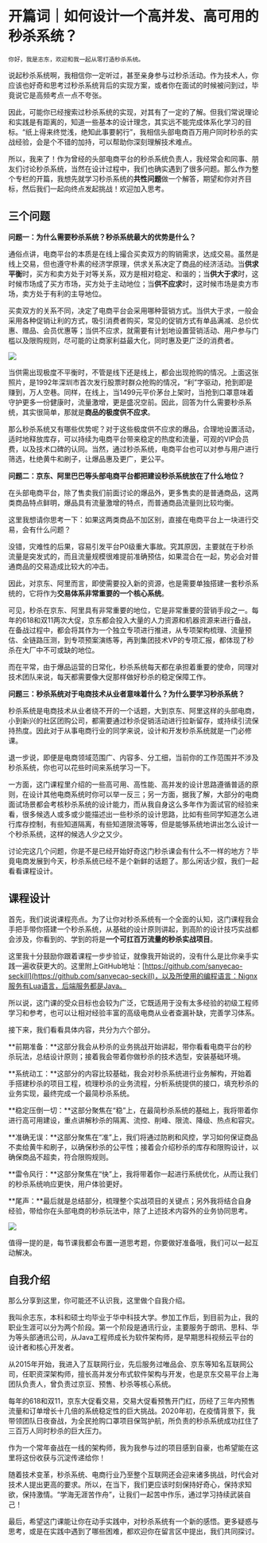 # 开篇词｜如何设计一个高并发、高可用的秒杀系统？

    你好，我是志东，欢迎和我一起从零打造秒杀系统。

说起秒杀系统啊，我相信你一定听过，甚至亲身参与过秒杀活动。作为技术人，你应该也好奇和思考过秒杀系统背后的实现方案，或者你在面试的时候被问到过，毕竟说它是高频考点一点不夸张。

因此，可能你已经搜索过秒杀系统的实现，对其有了一定的了解。但我们常说理论和实践是有距离的，知道一些基本的设计理念，其实远不能完成体系化学习的目标。“纸上得来终觉浅，绝知此事要躬行”，我相信头部电商百万用户同时秒杀的实战经验，会是个不错的加持，可以帮助你深刻理解技术难点。

所以，我来了！作为曾经的头部电商平台的秒杀系统负责人，我经常会和同事、朋友们讨论秒杀系统，当然在设计过程中，我们也确实遇到了很多问题。那么作为整个专栏的开篇，我想先就学习秒杀系统的**共性问题**做一个解答，期望和你对齐目标，然后我们一起向终点发起挑战！欢迎加入思考。

## 三个问题

**问题一：为什么需要秒杀系统？秒杀系统最大的优势是什么？**

通俗点讲，电商平台的本质是在线上撮合买卖双方的购销需求，达成交易。虽然是线上交易，但也遵守朴素的经济学原理，供求关系决定了商品的经济活动。当**供求平衡**时，买方和卖方处于对等关系，双方是相对稳定、和谐的；当**供大于求**时，这时候市场成了买方市场，买方处于主动地位；当**供不应求**时，这时候市场是卖方市场，卖方处于有利的主导地位。

买卖双方的关系不同，决定了电商平台会采用哪种营销方式。当供大于求，一般会采用各种促销让利的方式，吸引消费者购买，常见的促销方式有单品满减、总价优惠、赠品、会员优惠等；当供不应求，就需要有计划地设置营销活动、用户参与门槛以及限购规则，尽可能的让商家利益最大化，同时惠及更广泛的消费者。

![](https://static001.geekbang.org/resource/image/dc/79/dcbf846eb29232268a3ae01a8776b479.png?wh=1346x686)

当供需出现极度不平衡时，不管是线下还是线上，都会出现抢购的情况。上面这张照片，是1992年深圳市首次发行股票时群众抢购的情况，“利”字驱动，抢到即是赚到，万人空巷。同样，在线上，当1499元平价茅台上架时，当抢到口罩意味着守护更多一份健康时，流量激增，更是盛况空前。因此，回答为什么需要秒杀系统，其实很简单，那就是**商品的极度供不应求**。

那么秒杀系统又有哪些优势呢？对于这些极度供不应求的爆品，合理地设置活动，适时地释放库存，可以持续为电商平台带来稳定的热度和流量，可观的VIP会员费，以及技术口碑的认同。当然，通过秒杀系统，电商平台也可以对参与用户进行筛选，杜绝黄牛和刷子，让爆品惠及更广，更公平。

**问题二：京东、阿里巴巴等头部电商平台都把建设秒杀系统放在了什么地位？**

在头部电商平台，除了售卖我们前面讨论的爆品外，更多售卖的是普通商品，这两类商品特点鲜明，爆品具有流量激增的特点，而普通商品流量则比较均衡。

这里我想请你思考一下：如果这两类商品不加区别，直接在电商平台上一块进行交易，会有什么问题？

没错，灾难性的后果，容易引发平台P0级重大事故。究其原因，主要就在于秒杀流量是突发式的，而且流量规模很难提前准确预估，如果混合在一起，势必会对普通商品的交易造成比较大的冲击。

因此，对京东、阿里而言，即使需要投入新的资源，也是需要单独搭建一套秒杀系统的，它将作为**交易体系非常重要的一个核心系统**。

可见，秒杀在京东、阿里具有非常重要的地位，它是非常重要的营销手段之一。每年的618和双11两次大促，京东都会投入大量的人力资源和机器资源来进行备战，在备战过程中，都会将其作为一个独立专项进行推进，从专项架构梳理、流量预估、全链路压测，到专项预案演练等，再到集团技术VP的专项汇报，都体现了秒杀在大厂中不可或缺的地位。

而在平常，由于爆品运营的日常化，秒杀系统每天都在承担着重要的使命，同理对技术团队来说，每天都需要像大促那样做好秒杀的稳定保障工作。

**问题三：秒杀系统对于电商技术从业者意味着什么？为什么要学习秒杀系统？**

秒杀系统是电商技术从业者绕不开的一个话题，大到京东、阿里这样的头部电商，小到新兴的社区团购公司，都需要通过秒杀促销活动进行拉新留存，或持续引流保持热度。因此对于从事电商行业的同学来说，设计和开发秒杀系统就是一门必修课。

退一步说，即便是电商领域范围广、内容多、分工细，当前你的工作范围并不涉及秒杀系统，你也可以花些时间来系统学习一下。

一方面，这门课程里介绍的一些高可用、高性能、高并发的设计思路遵循普适的原则，在设计其他电商系统时你可以举一反三；另一方面，据我了解，大部分的电商面试场景都会考核秒杀系统的设计能力，而从我自身这么多年作为面试官的经验来看，很多候选人或多或少能描述出一些秒杀的设计思路，比如有些同学知道怎么进行库存控制，有些知道隔离，有些知道限流等等，但是能够系统地讲出怎么设计一个秒杀系统，这样的候选人少之又少。

讨论完这几个问题，你是不是已经开始好奇这门秒杀课会有什么不一样的地方？毕竟电商发展到今天，秒杀系统已经不是个新鲜的话题了。那么闲话少叙，我们一起看看课程设计。

## 课程设计

首先，我们说说课程亮点。为了让你对秒杀系统有一个全面的认知，这门课程我会手把手带你搭建一个秒杀系统，从基础的设计原则讲起，到高阶的设计技巧实战都会涉及，你看到的、学到的将是**一个可扛百万流量的秒杀实战项目**。

这里我十分鼓励你跟着课程一步步验证，就像我开始说的，没有什么是比你亲手实践一遍收获更大的。这里附上GitHub地址：[https://github.com/sanyecao-seckill](https://github.com/sanyecao-seckill)，以及所使用的编程语言：Nignx服务有Lua语言，后端服务都是Java。

所以说，这门课的受众目标也会较为广泛，它既适用于没有太多经验的初级工程师学习和参考，也可以让相对经验丰富的高级电商从业者查漏补缺，完善学习体系。

接下来，我们看看具体内容，共分为六个部分。

**前期准备：**这部分我会从秒杀的业务挑战开始讲起，带你看看电商平台的秒杀玩法，总结设计原则；接着我会带着你做秒杀的技术选型，安装基础环境。

**系统动工：**这部分的内容比较基础，我会对秒杀系统进行业务解构，开始着手搭建秒杀的项目工程，梳理秒杀的业务流程，分析系统提供的接口，填充秒杀的业务实现，最终完成一个最简秒杀系统。

**稳定压倒一切：**这部分聚焦在“稳”上，在最简秒杀系统的基础上，我将带着你进行高可用建设，重点讲解秒杀的隔离、流控、削峰、限流、降级、热点和容灾。

**准确无误：**这部分聚焦在“准”上，我们将通过防刷和风控，学习如何保证商品不卖给黄牛和刷子，以确保秒杀的公平性；接着会介绍秒杀的库存和限购设计，以确保商品不超卖，符合限购规则。

**雷令风行：**这部分聚焦在“快”上，我将带着你一起进行系统优化，从而让我们的秒杀系统响应更快，用户体验更好。

**尾声：**最后就是总结部分，梳理整个实战项目的关键点；另外我将结合自身经验，带给你在头部电商的秒杀玩法中，除了上述技术内容外的业务协同思考。

![](https://static001.geekbang.org/resource/image/85/f1/85eee31f737518f3d26f82ed705399f1.jpg?wh=1896x814)

值得一提的是，每节课我都会布置一道思考题，你要做好准备哦，我们可以一起互动解决。

## 自我介绍

那么分享到这里，你可能还不认识我，这里做个自我介绍。

我叫佘志东，本科和硕士均毕业于华中科技大学。参加工作后，到目前为止，我的职业生涯可以分为两个阶段。第一个阶段是通讯行业，主要服务于朗讯、思科、华为等头部通讯公司，从Java工程师成长为软件架构师，是早期思科视频云平台的设计者和核心开发者。

从2015年开始，我进入了互联网行业，先后服务过唯品会、京东等知名互联网公司，任职资深架构师，擅长高并发分布式软件架构与开发，也是京东交易平台上海团队负责人，曾负责过京豆、预售、秒杀等核心系统。

每年的618和双11，京东大促看交易，交易大促看预售开门红，历经了三年内预售流量和订单增长十几倍的系统稳定性的巨大挑战。2020年初，在疫情背景下，我带领团队日夜奋战，为全民抢购口罩项目保驾护航，所负责的秒杀系统成功扛住了三百万人同时秒杀的巨大压力。

作为一个常年奋战在一线的架构师，我为我参与过的项目感到自豪，也希望能在这里将这份收获与沉淀传递给你！

随着技术变革，秒杀系统、电商行业乃至整个互联网还会迎来诸多挑战，时代会对技术人提出更高的要求。所以，在当下，我们更应该时刻保持好奇心，保持求知欲，保持激情。“学海无涯苦作舟”，让我们一起苦中作乐，通过学习持续武装自己！

最后，希望这门课能让你在动手实践中，对秒杀系统有一个新的感悟。更多疑惑与思考，或是在实践中遇到了哪些困难，都欢迎你在留言区中提出，我们共同探讨。
    